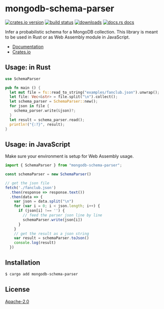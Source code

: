 # mongodb-schema-parser
[![crates.io version][1]][2] [![build status][3]][4]
[![downloads][5]][6] [![docs.rs docs][7]][8]

Infer a probabilistic schema for a MongoDB collection. This library is meant
to be used in Rust or as Web Assembly module in JavaScript.

- [Documentation][8]
- [Crates.io][2]

## Usage: in Rust
```rust
use SchemaParser

pub fn main () {
  let mut file = fs::read_to_string("examples/fanclub.json").unwrap();
  let file: Vec<&str> = file.split("\n").collect();
  let schema_parser = SchemaParser::new();
  for json in file {
    schema_parser.write(&json)?;
  }
  let result = schema_parser.read();
  println!("{:?}", result);
}
```

## Usage: in JavaScript 
Make sure your environment is setup for Web Assembly usage. 
```js
import { SchemaParser } from "mongodb-schema-parser";

const schemaParser = new SchemaParser()

// get the json file
fetch('./fanclub.json')
  .then(response => response.text())
  .then(data => {
    var json = data.split("\n")
    for (var i = 0; i < json.length; i++) {
      if (json[i] !== '') {
        // feed the parser json line by line
        schemaParser.write(json[i])
      }
    }
    // get the result as a json string
    var result = schemaParser.toJson()
    console.log(result)
  })
```

## Installation
```sh
$ cargo add mongodb-schema-parser 
```

## License
[Apache-2.0](./LICENSE)

[1]: https://img.shields.io/crates/v/mongodb-schema-parser.svg?style=flat-square
[2]: https://crates.io/crates/mongodb-schema-parser
[3]: https://img.shields.io/travis/lrlna/mongodb-schema-parser.svg?style=flat-square
[4]: https://travis-ci.org/lrlna/mongodb-schema-parser
[5]: https://img.shields.io/crates/d/mongodb-schema-parser.svg?style=flat-square
[6]: https://crates.io/crates/mongodb-schema-parser
[7]: https://img.shields.io/badge/docs-latest-blue.svg?style=flat-square
[8]: https://docs.rs/mongodb-schema-parser
